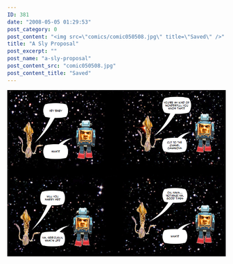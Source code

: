 ```yaml
---
ID: 381
date: "2008-05-05 01:29:53"
post_category: 0
post_content: "<img src=\"comics/comic050508.jpg\" title=\"Saved\" />"
title: "A Sly Proposal"
post_excerpt: ""
post_name: "a-sly-proposal"
post_content_src: "comic050508.jpg"
post_content_title: "Saved"
---
```



[![Saved](/comics-hi-res/comic050508.jpg)](/comics-hi-res/comic050508.jpg)

